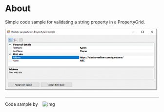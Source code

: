 ﻿# About

Simple code sample for validating a string property in a PropertyGrid.

![img](assets/figure1.png)

---


Code sample by &nbsp;&nbsp; ![img](https://img.shields.io/badge/Karen%20Payne-MVP-lightgrey)

